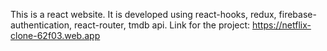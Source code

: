 This is a react website. It is developed using react-hooks, redux, firebase-authentication, react-router, tmdb api. Link for the project: https://netflix-clone-62f03.web.app
